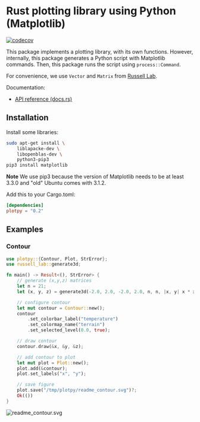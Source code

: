 # Rust plotting library using Python (Matplotlib)

[![codecov](https://codecov.io/gh/cpmech/plotpy/branch/main/graph/badge.svg?token=SUBRKUN63U)](https://codecov.io/gh/cpmech/plotpy)

This package implements a plotting library, with its own functions. However, internally, this package generates a Python script with Matplotlib commands. Then, this package runs the script using `process::Command`.

For convenience, we use `Vector` and `Matrix` from [Russell Lab](https://github.com/cpmech/russell).

Documentation:

- [API reference (docs.rs)](https://docs.rs/plotpy)

## Installation

Install some libraries:

```bash
sudo apt-get install \
    liblapacke-dev \
    libopenblas-dev \
    python3-pip3
pip3 install matplotlib
```

**Note** We use pip3 because the version of Matplotlib needs to be at least 3.3.0 and "old" Ubuntu comes with 3.1.2.

Add this to your Cargo.toml:

```toml
[dependencies]
plotpy = "0.2"
```

## Examples

### Contour

```rust
use plotpy::{Contour, Plot, StrError};
use russell_lab::generate3d;

fn main() -> Result<(), StrError> {
    // generate (x,y,z) matrices
    let n = 21;
    let (x, y, z) = generate3d(-2.0, 2.0, -2.0, 2.0, n, n, |x, y| x * x - y * y);

    // configure contour
    let mut contour = Contour::new();
    contour
        .set_colorbar_label("temperature")
        .set_colormap_name("terrain")
        .set_selected_level(0.0, true);

    // draw contour
    contour.draw(&x, &y, &z);

    // add contour to plot
    let mut plot = Plot::new();
    plot.add(&contour);
    plot.set_labels("x", "y");

    // save figure
    plot.save("/tmp/plotpy/readme_contour.svg")?;
    Ok(())
}
```

![readme_contour.svg](https://raw.githubusercontent.com/cpmech/plotpy/main/figures/readme_contour.svg)
